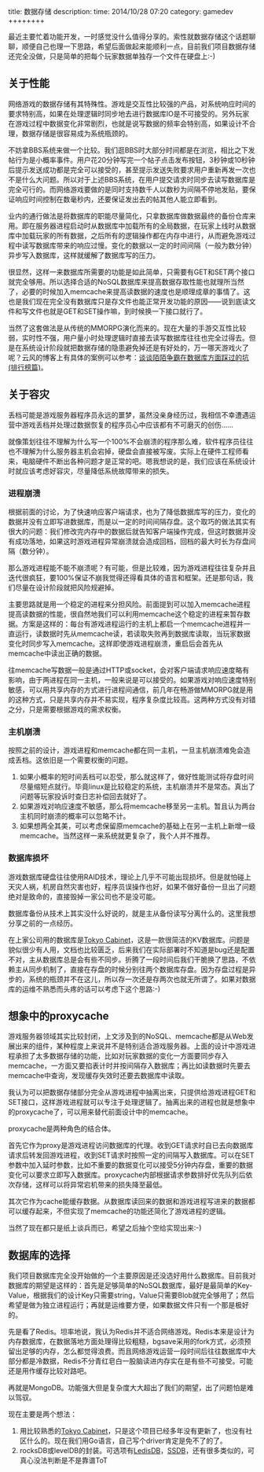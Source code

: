 title:  数据存储
description: 
time: 2014/10/28 07:20
category: gamedev
++++++++

最近主要忙着功能开发，一时感觉没什么值得分享的。索性就数据存储这个话题聊聊，顺便自己也理一下思路，希望后面做起来能顺利一点，目前我们项目数据存储还完全没做，只是简单的把每个玩家数据单独存一个文件在硬盘上:-)  

## 关于性能

网络游戏的数据存储有其特殊性。游戏是交互性比较强的产品，对系统响应时间的要求特别高，如果在处理逻辑时同步地去进行数据库IO是不可接受的。另外玩家在游戏过程中数据变化非常剧烈，也就是说写数据的频率会特别高，如果设计不合理，数据存储是很容易成为系统瓶颈的。  

不妨拿BBS系统来做一个比较。我们逛BBS时大部分时间都是在浏览，相比之下发帖行为是小概率事件。用户花20分钟写完一个帖子点击发布按钮，3秒钟或10秒钟后提示发送成功都是完全可以接受的，甚至提示发送失败要求用户重新再发一次也不是什么大问题。所以对于上述BBS系统，在用户提交请求时同步去读写数据库是完全可行的。而网络游戏要做的是同时支持数千人以数秒为间隔不停地发贴，要保证响应时间控制在数毫秒内，还要保证发出去的帖其他人能立即看到。  

业内的通行做法是将数据库的职能尽量简化，只拿数据库做数据最终的备份仓库来用。即在服务器进程启动时从数据库中加载所有的全局数据，在玩家上线时从数据库中加载玩家的所有数据，之后所有的逻辑操作都在内存中进行，从而避免游戏过程中读写数据库带来的响应过慢。变化的数据以一定的时间间隔（一般为数分钟）异步写入数据库，这样就缓解了数据库写的压力。  

很显然，这样一来数据库所需要的功能是如此简单，只需要有GET和SET两个接口就完全够用。所以选择合适的NoSQL数据库来提高数据存取性能也就理所当然了，必要的时候加入memcache来提高读数据的速度也是顺理成章的事情了。这也是我们现在完全没有数据库只是存文件也能正常开发功能的原因——说到底读文件和写文件也就是GET和SET操作嘛，到时候换一下接口就行了。  

当然了这套做法是从传统的MMORPG演化而来的。现在大量的手游交互性比较弱，实时性不强，用户量小时处理逻辑时直接去读写数据库往往也完全过得去。但是在系统设计阶段就把数据存储的隐患避免掉还是有好处的，万一哪天游戏火了呢？云风的博客上有具体的案例可以参考：[谈谈陌陌争霸在数据库方面踩过的坑(排行榜篇)](http://blog.codingnow.com/2014/03/mmzb_db_2.html)。  

## 关于容灾

丢档可能是游戏服务器程序员永远的噩梦，虽然没亲身经历过，我相信不幸遭遇运营中游戏丢档并处理过数据恢复的程序员心中应该都有不可磨灭的创伤……  

就像策划往往不理解为什么写一个100%不会崩溃的程序那么难，软件程序员往往也不理解为什么服务器主机会宕掉，硬盘会直接被写废。实际上在硬件工程师看来，电脑硬件不断出各种问题才是正常的吧。嗯我想说的是，我们应该在系统设计时就应该考虑好容灾，尽量降低系统故障带来的损失。

### 进程崩溃

根据前面的讨论，为了快速响应客户端请求，也为了降低数据库写的压力，变化的数据并没有立即写进数据库，而是以一定的时间间隔存盘。这个取巧的做法其实有很大的问题：我们修改完内存中的数据后就告知客户端操作完成，但这时数据并没有成功落地，如果这时游戏进程异常崩溃就会造成回档，回档的最大时长为存盘间隔（数分钟）。

那么游戏进程能不能不崩溃呢？有可能，但是比较难，因为游戏进程往往复杂并且迭代很疯狂，要100%保证不崩我觉得还得看具体的语言和框架。还是那句话，我们尽量在设计阶段就把风险规避掉。

主要思路就是用一个稳定的进程来分担风险。前面提到可以加入memcache进程提高读数据的性能，很自然地我们可以利用memcache这个稳定的进程来暂存数据。方案是这样的：每台有游戏进程运行的主机上都启一个memcache进程并一直运行，读数据时先从memcache读，若读取失败再到数据库读取，当玩家数据变化时同步写入memcache。这样即使游戏进程崩溃，重启后会首先从memcache中读出正确的数据。

往memcache写数据一般是通过HTTP或socket，会对客户端请求响应速度略有影响，由于两进程在同一主机，一般来说是可以接受的。如果游戏对响应速度特别敏感，可以用共享内存的方式进行进程间通信，前几年在畅游做MMORPG就是用的这种方式，只是共享内存并不易实现，程序复杂度比较高。这两种方式没有对错之分，只是需要根据游戏的需求权衡。

### 主机崩溃

按照之前的设计，游戏进程和memcache都在同一主机，一旦主机崩溃难免会造成丢档。这依旧是一个需要权衡的问题。

1. 如果小概率的短时间丢档可以忍受，那么就这样了，做好性能测试将存盘时间尽量缩短点就行。毕竟linux是比较稳定的系统，主机崩溃并不是常态。真出了问题等玩家投诉时查日志补偿回去就好了。
2. 如果游戏对响应速度不敏感，那么将memcache移至另一主机。暂且认为两台主机同时崩溃的概率可以忽略不计。
3. 如果想两全其美，可以考虑保留原memcache的基础上在另一主机上新增一级memcache。当然这样一来系统就更复杂了，我个人并不推荐。

### 数据库损坏

游戏数据库硬盘往往使用RAID技术，理论上几乎不可能出现损坏。但是就怕碰上天灾人祸，机房自然灾害也好，程序员误操作也好，如果不做好备份一旦出了问题绝对是致命的，直接毁掉一家公司也不是没可能。

数据库备份从技术上其实没什么好说的，就是主从备份读写分离什么的。这里我想分享之前的一点经历。

在上家公司用的数据库是[Tokyo Cabinet](http://fallabs.com/tokyocabinet/)，这是一款很简洁的KV数据库。问题是貌似很少有人用，文档也比较匮乏，后来我们在实际部署时不知道是bug还是配置不对，主从数据库总是会有些不同步。折腾了一段时间后我们干脆换了思路，不依赖主从同步机制了，直接在存盘的时候分别往两个数据库存盘。因为存盘过程是异步的，系统的瓶颈并不在这儿，所以存一次还是存两次也就无所谓了。如果对数据库的运维不熟悉而头疼的话可以考虑下这个思路:-)


## 想象中的proxycache

游戏服务器领域其实比较封闭，上文涉及到的NoSQL、memcache都是从Web发展出来的组件，某种程度上来说并不是特别适合游戏服务器。上面的设计中游戏进程承担了太多数据存储的功能，比如对玩家数据的变化一方面要同步存入memcache，一方面又要掐表计时并按间隔存入数据库；再比如读数据时先要去memcache中查询，发现缓存失效时还要去数据库中读取。

我认为可以把数据存储部分完全从游戏进程中抽离出来，只提供给游戏进程GET和SET接口，这样游戏进程就可以专注于处理逻辑了。抽离出来的进程也就是想象中的proxycache了，可以用来替代前面设计中的memcache。

proxycache是两种角色的结合体。

首先它作为proxy是游戏进程访问数据库的代理。收到GET请求时自已去向数据库请求后转发回游戏进程，收到SET请求时按照一定的间隔写入数据库。可以在SET参数中加入延时参数，比如不重要的数据变化可以接受5分钟内存盘，重要的数据变化可以要求立即写入数据库。proxycache内部根据请求参数排好优先队列后依次存储，这样可以将异常宕机带来的损失降至最低。

其次它作为cache能缓存数据。从数据库读回来的数据和游戏进程写进来的数据都可以缓存起来，不但实现了memcache的功能还简化了游戏进程的逻辑。

当然了现在都只是纸上谈兵而已，希望之后抽个空给实现出来:-)

## 数据库的选择

我们项目数据库完全没开始做的一个主要原因是还没选好用什么数据库。目前我对数据库的期望是这样的：首先是足够简单的NoSQL数据库，最好是最简单的Key-Value，根据我们的设计Key只需要string，Value只需要Blob就完全够用了；然后希望是做为独立进程运行；再就是运维要方便，如果数据文件只有一个那是极好的。

先是看了Redis。坦率地说，我认为Redis并不适合网络游戏。Redis本来是设计为内存数据库，在数据落地方面处理得比较粗糙，bgsave采用的fork方式，必须预留出足够的内存，怎么都觉得浪费。而且网络游戏运营一段时间后往往数据库中大部分都是冷数据，Redis不分青红皂白一股脑读进内存实在是有些不可接受。可能还是用作缓存比较对路吧。

再就是MongoDB。功能强大但是复杂度大大超出了我们的期望，出了问题怕是难以驾驭。

现在主要是两个想法：

1. 用比较熟悉的[Tokyo Cabinet](http://fallabs.com/tokyocabinet/)，只是这个项目已经多年没有更新了，也没有社区什么的。现在我们用Go语言，自己写个driver肯定是免不了的了。
2. rocksDB或levelDB的封装。可选项有[LedisDB](http://ledisdb.com/)，[SSDB](http://ssdb.io/zh_cn/)，还有很多类似的，可真心没法判断是不是靠谱ToT
